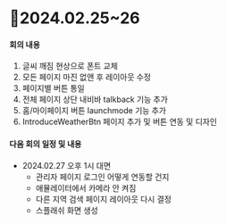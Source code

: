 # 📄2024.02.25~26

#### 회의 내용
1. 글씨 깨짐 현상으로 폰트 교체
2. 모든 페이지 마진 없앤 후 레이아웃 수정
3. 페이지별 버튼 통일
4. 전체 페이지 상단 내비바 talkback 기능 추가
5. 홈/마이페이지 버튼 launchmode 기능 추가
6. IntroduceWeatherBtn 페이지 추가 및 버튼 연동 및 디자인

#### 다음 회의 일정 및 내용
- 2024.02.27 오후 1시 대면
  - 관리자 페이지 로그인 어떻게 연동할 건지
  - 애뮬레이터에서 카메라 안 켜짐
  - 다른 지역 검색 페이지 레이아웃 다시 결정
  - 스플래쉬 화면 생성
